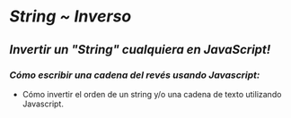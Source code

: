 # **_String ~ Inverso_**

## **_Invertir un "String" cualquiera en JavaScript!_**

### **_Cómo escribir una cadena del revés usando Javascript:_**

- Cómo invertir el orden de un string y/o una cadena de texto utilizando Javascript.
